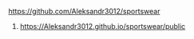 <https://github.com/Aleksandr3012/sportswear>
1. <https://Aleksandr3012.github.io/sportswear/public>